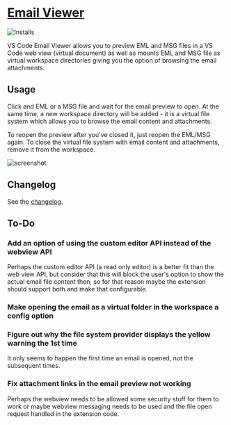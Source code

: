 # [Email Viewer](https://marketplace.visualstudio.com/items?itemName=TomasHubelbauer.email-viewer)
![Installs](https://vsmarketplacebadge.apphb.com/installs-short/TomasHubelbauer.email-viewer.svg)

VS Code Email Viewer allows you to preview EML and MSG files in a VS Code web
view (virtual document) as well as mounts EML and MSG file as virtual workspace
directories giving you the option of browsing the email attachments.

## Usage

Click and EML or a MSG file and wait for the email preview to open. At the same
time, a new workspace directory will be added - it is a virtual file system which
allows you to browse the email content and attachments.

To reopen the preview after you've closed it, just reopen the EML/MSG again. To
close the virtual file system with email content and attachments, remove it from
the workspace.

![screenshot](screenshot.png)

## Changelog

See the [changelog](CHANGELOG.md).

## To-Do

### Add an option of using the custom editor API instead of the webview API

Perhaps the custom editor API (a read only editor) is a better fit than the web
view API, but consider that this will block the user's option to show the actual
email file content then, so for that reason maybe the extension should support
both and make that configurable.

### Make opening the email as a virtual folder in the workspace a config option

### Figure out why the file system provider displays the yellow warning the 1st time

It only seems to happen the first time an email is opened, not the subsequent
times.

### Fix attachment links in the email preview not working

Perhaps the webview needs to be allowed some security stuff for them to work or
maybe webview messaging needs to be used and the file open request handled in
the extension code.
